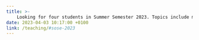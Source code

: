 ```yaml
---
title: >-
    Looking for four students in Summer Semester 2023. Topics include mobile-optimized neural networks, NAS, and KD for human pose estimation. 2 seminars and 2 projects available.
date: 2023-04-03 10:17:00 +0100
link: /teaching/#sose-2023
---
```

